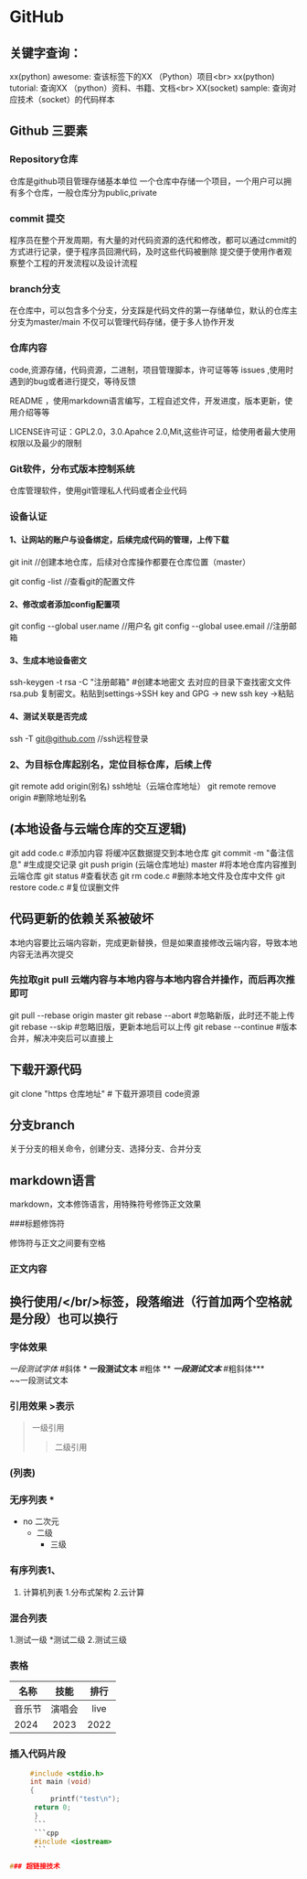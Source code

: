 # GitHub

## 关键字查询：

xx(python) awesome: 查该标签下的XX （Python）项目\<br>
xx(python) tutorial: 查询XX （python）资料、书籍、文档\<br>
XX(socket) sample: 查询对应技术（socket）的代码样本

## Github 三要素

### Repository仓库

仓库是github项目管理存储基本单位
一个仓库中存储一个项目，一个用户可以拥有多个仓库，一般仓库分为public,private

### commit 提交

程序员在整个开发周期，有大量的对代码资源的迭代和修改，都可以通过cmmit的方式进行记录，便于程序员回溯代码，及时这些代码被删除
提交便于使用作者观察整个工程的开发流程以及设计流程

### branch分支

在仓库中，可以包含多个分支，分支踩是代码文件的第一存储单位，默认的仓库主分支为master/main
不仅可以管理代码存储，便于多人协作开发

### 仓库内容

code,资源存储，代码资源，二进制，项目管理脚本，许可证等等
issues ,使用时遇到的bug或者进行提交，等待反馈

README ，使用markdown语言编写，工程自述文件，开发进度，版本更新，使用介绍等等

LICENSE许可证：GPL2.0，3.0.Apahce 2.0,Mit,这些许可证，给使用者最大使用权限以及最少的限制

### Git软件，分布式版本控制系统

仓库管理软件，使用git管理私人代码或者企业代码

### 设备认证

#### 1、让网站的账户与设备绑定，后续完成代码的管理，上传下载

git init //创建本地仓库，后续对仓库操作都要在仓库位置（master）

git config -list //查看git的配置文件

#### 2、修改或者添加config配置项

git config --global user.name //用户名 
git config --global usee.email //注册邮箱

#### 3、生成本地设备密文
ssh-keygen -t rsa -C "注册邮箱" #创建本地密文 去对应的目录下查找密文文件
rsa.pub 复制密文。粘贴到settings->SSH key and GPG -> new ssh key ->粘贴

#### 4、测试关联是否完成
ssh -T git@github.com //ssh远程登录

### 2、为目标仓库起别名，定位目标仓库，后续上传

git remote add origin(别名) ssh地址（云端仓库地址）
git remote remove origin #删除地址别名

## (本地设备与云端仓库的交互逻辑)
git add code.c #添加内容 
将缓冲区数据提交到本地仓库 
git commit -m "备注信息"   #生成提交记录 
git push prigin (云端仓库地址) master #将本地仓库内容推到云端仓库 
git status #查看状态 
git rm code.c #删除本地文件及仓库中文件 
git restore code.c #复位误删文件

## 代码更新的依赖关系被破坏

本地内容要比云端内容新，完成更新替换，但是如果直接修改云端内容，导致本地内容无法再次提交

### 先拉取git pull 云端内容与本地内容与本地内容合并操作，而后再次推即可

git pull --rebase origin master 
git rebase --abort #忽略新版，此时还不能上传 
git rebase --skip  #忽略旧版，更新本地后可以上传
git rebase --continue #版本合并，解决冲突后可以直接上

## 下载开源代码

git clone "https 仓库地址" # 下载开源项目 code资源

## 分支branch

关于分支的相关命令，创建分支、选择分支、合并分支

## markdown语言 

markdown，文本修饰语言，用特殊符号修饰正文效果

###标题修饰符

修饰符与正文之间要有空格

### 正文内容

## 换行使用/</br/>标签，段落缩进（行首加两个空格就是分段）也可以换行

### 字体效果

  *一段测试字体*  #斜体 * 
  **一段测试文本**   #粗体 ** 
  ***一段测试文本*** #粗斜体***  
  ~~一段测试文本     

### 引用效果 \>表示
>一级引用 
>> 二级引用

### (列表)
### 无序列表 \*
* no 二次元 
  * 二级
    * 三级

### 有序列表1、
1. 计算机列表
   1.分布式架构
   2.云计算

### 混合列表
1.测试一级
  *测试二级
   2.测试三级

### 表格
名称|技能|排行
--|:--:|:--:
音乐节|演唱会|live
2024|2023|2022

### 插入代码片段
```C
     #include <stdio.h>
     int main (void)
     {
          printf("test\n");
	  return 0;
	  }
	  ```
	  ```cpp
	  #include <iostream>
	  ```

### 超链接技术


